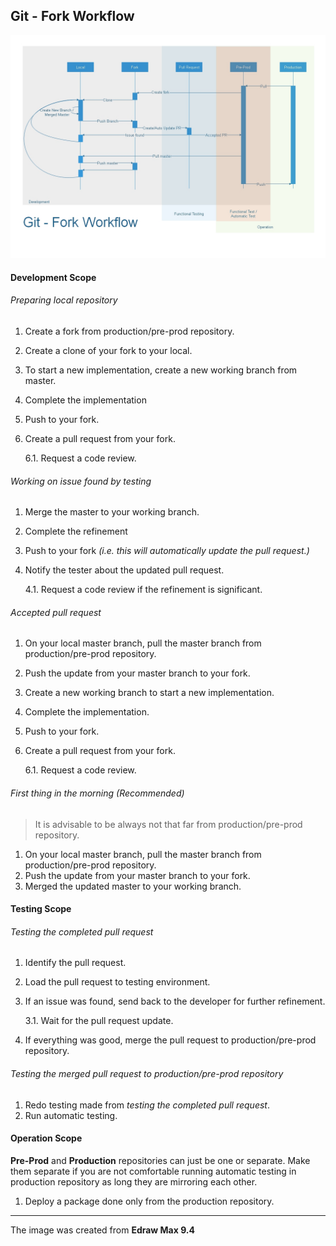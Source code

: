 ## Git - Fork Workflow

![](diagram.jpg)

#### Development Scope

###### Preparing local repository

1. Create a fork from production/pre-prod repository.

2. Create a clone of your fork to your local.

3. To start a new implementation, create a new working branch from master.

4. Complete the implementation 

5. Push to your fork.

6. Create a pull request from your fork. 

   6.1. Request a code review.

###### Working on issue found by testing
1. Merge the master to your working branch.

2. Complete the refinement 

3. Push to your fork *(i.e. this will automatically update the pull request.)*

4. Notify the tester about the updated pull request.

   4.1. Request a code review if the refinement is significant.

###### Accepted pull request

1. On your local master branch, pull the master branch from production/pre-prod repository.

2. Push the update from your master branch to your fork.

3. Create a new working branch to start a new implementation.

4. Complete the implementation.

5. Push to your fork.

6. Create a pull request from your fork. 

   6.1. Request a code review.

###### First thing in the morning (Recommended)

> It is advisable to be always not that far from production/pre-prod repository.

1. On your local master branch, pull the master branch from production/pre-prod repository.
2. Push the update from your master branch to your fork.
3. Merged the updated master to your working branch.


#### Testing Scope

###### Testing the completed pull request

1. Identify the pull request.

2. Load the pull request to testing environment.

3. If an issue was found, send back to the developer for further refinement.

   3.1. Wait for the pull request update.

4. If everything was good, merge the pull request to production/pre-prod repository.

###### Testing the merged pull request to production/pre-prod repository

1. Redo testing made from *testing the completed pull request*.
2. Run automatic testing.

#### Operation Scope

**Pre-Prod** and **Production** repositories can just be one or separate. Make them separate if you are not comfortable running automatic testing in production repository as long they are mirroring each other.

1. Deploy a package done only from the production repository.

-------

The image was created from **Edraw Max 9.4**